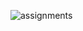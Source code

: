 
![assignments](https://github.com/shreeshailaya/c-dac/blob/main/Data%20structure/Media/Assignments/21june-day5.png)

